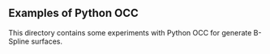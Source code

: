 Examples of Python OCC
----------------------

This directory contains some experiments with Python OCC for generate B-Spline surfaces.